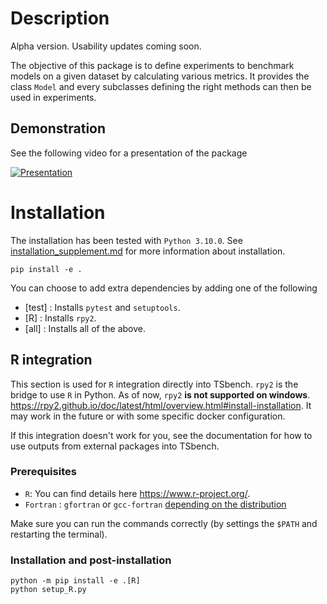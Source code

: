 # Description

Alpha version. Usability updates coming soon.

The objective of this package is to define experiments to benchmark
models on a given dataset by calculating various metrics. It provides
the class `Model` and every subclasses defining the right methods can
then be used in experiments.

## Demonstration

See the following video for a presentation of the package

[![Presentation](https://img.youtube.com/vi/s0gMqWn-nXo/0.jpg)](https://www.youtube.com/watch?v=s0gMqWn-nXo)

# Installation

The installation has been tested with `Python 3.10.0`. See
[installation_supplement.md](installation_supplement.md) for more
information about installation.

``` shell
pip install -e .
```

You can choose to add extra dependencies by adding one of the following

- \[test\] : Installs `pytest` and `setuptools`.
- \[R\] : Installs `rpy2`.
- \[all\] : Installs all of the above.

## R integration

This section is used for `R` integration directly into TSbench. `rpy2`
is the bridge to use `R` in Python. As of now, `rpy2` **is not supported
on windows**.
<https://rpy2.github.io/doc/latest/html/overview.html#install-installation>.
It may work in the future or with some specific docker configuration.

If this integration doesn't work for you, see the documentation for how
to use outputs from external packages into TSbench.

### Prerequisites

- `R`: You can find details here <https://www.r-project.org/>.
- `Fortran` : `gfortran` or `gcc-fortran` [depending on the
  distribution](https://gcc.gnu.org/wiki/GFortranDistros)

Make sure you can run the commands correctly (by settings the `$PATH`
and restarting the terminal).

### Installation and post-installation

``` shell
python -m pip install -e .[R]
python setup_R.py
```
